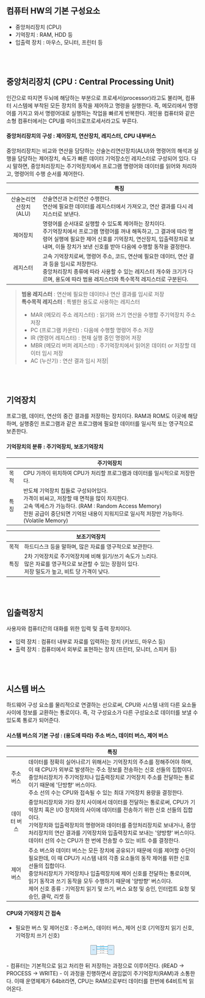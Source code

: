 ## 컴퓨터 HW의 기본 구성요소

- 중앙처리장치 (CPU)
- 기억장치 : RAM, HDD 등
- 입출력 장치 : 마우스, 모니터, 프린터 등

<br><br>  
## 중앙처리장치 (CPU : Central Processing Unit)
인간으로 따지면 두뇌에 해당하는 부분으로 프로세서(processor)라고도 불리며, 컴퓨터 시스템에 부착된 모든 장치의 동작을 제어하고 명령을 실행한다. 즉, 메모리에서 명령어를 가지고 와서 명령어대로 실행하는 작업을 빠르게 반복한다. 개인용 컴퓨터와 같은 소형 컴퓨터에서는 CPU를 마이크로프로세서라고도 부른다.

#### 중앙처리장치의 구성 : 제어장치, 연산장치, 레지스터, CPU 내부버스  

중앙처리장치는 비교와 연산을 담당하는 산술논리연산장치(ALU)와 명령어의 해석과 실행을 담당하는 제어장치, 속도가 빠른 데이터 기억장소인 레지스터로 구성되어 있다. 다시 말하면, 중앙처리장치는 주기억장치에서 프로그램 명령어와 데이터를 읽어와 처리하고, 명령어의 수행 순서를 제어한다.

|  |특징|
|:--:|----|
|산술논리연산장치 (ALU)| 산술연산과 논리연산 수행한다. <br> 연산에 필요한 데이터를 레지스터에서 가져오고, 연산 결과를 다시 레지스터로 보낸다. |
|제어장치| 명령어를 순서대로 실행할 수 있도록 제어하는 장치이다. <br> 주기억장치에서 프로그램 명령어를 꺼내 해독하고, 그 결과에 따라 명령어 실행에 필요한 제어 신호를 기억장치, 연산장치, 입출력장치로 보내며, 이들 장치가 보낸 신호를 받아 다음에 수행할 동작을 결정한다. |
|레지스터| 고속 기억장치로써, 명령어 주소, 코드, 연산에 필요한 데이터, 연산 결과 등을 임시로 저장한다. <br> 중앙처리장치 종류에 따라 사용할 수 있는 레지스터 개수와 크기가 다르며, 용도에 따라 범용 레지스터와 특수목적 레지스터로 구분된다. |

> **범용 레지스터** : 연산에 필요한 데이터나 연산 결과를 임시로 저장  
> **특수목적 레지스터** : 특별한 용도로 사용하는 레지스터   
> - MAR (메모리 주소 레지스터) : 읽기와 쓰기 연산을 수행할 주기억장치 주소 저장  
> - PC (프로그램 카운터) : 다음에 수행할 명령어 주소 저장  
> - IR (명령어 레지스터) : 현재 실행 중인 명령어 저장  
> - MBR (메모리 버퍼 레지스터) : 주기억장치에서 읽어온 데이터 or 저장할 데이터 임시 저장  
> - AC (누산기) : 연산 결과 임시 저장|

<br><br>  
## 기억장치
프로그램, 데이터, 연산의 중간 결과를 저장하는 장치이다. RAM과 ROM도 이곳에 해당하며, 실행중인 프로그램과 같은 프로그램에 필요한 데이터를 일시적 또는 영구적으로 보존한다.

#### 기억장치의 분류 : 주기억장치, 보조기억장치 

||주기억장치|
|--|--|
|목적|CPU 가까이 위치하여 CPU가 처리할 프로그램과 데이터를 일시적으로 저장한다. |
|특징|반도체 기억장치 칩들로 구성되어있다. <br> 가격이 비싸고, 저장할 때 면적을 많이 차지한다.<br> 고속 엑세스가 가능하다. (RAM : Random Access Memory) <br> 전원 공급이 중단되면 기억된 내용이 지워지므로 일시적 저장만 가능하다. (Volatile Memory)|

||보조기억장치|
|--|--|
|목적|하드디스크 등을 말하며, 많은 자료를 영구적으로 보관한다.|
|특징| 2차 기억장치로 주기억장치에 비해 읽기/쓰기 속도가 느리다.<br>많은 자료를 영구적으로 보관할 수 있는 장점이 있다.<br>저장 밀도가 높고, 비트 당 가격이 낮다.|

<br><br>  
## 입출력장치
사용자와 컴퓨터간의 대화를 위한 입력 및 출력 장치이다.
- 입력 장치 : 컴퓨터 내부로 자료를 입력하는 장치 (키보드, 마우스 등)
- 출력 장치 : 컴퓨터에서 외부로 표현하는 장치 (프린터, 모니터, 스피커 등)
 
<br><br>  
## 시스템 버스
하드웨어 구성 요소를 물리적으로 연결하는 선으로써, CPU와 시스템 내의 다른 요소들 사이에 정보를 교환하는 통로이다. 즉, 각 구성요소가 다른 구성요소로 데이터를 보낼 수 있도록 통로가 되어준다.

#### 시스템 버스의 기본 구성 : (용도에 따라) 주소 버스, 데이터 버스, 제어 버스

||특징|
|:--:|--|
|주소 버스 | 데이터를 정확히 실어나르기 위해서는 기억장치의 주소를 정해주어야 하며, 이 때 CPU가 외부로 발생하는 주소 정보를 전송하는 신호 선들의 집합이다.<br>중앙처리장치가 주기억장치나 입출력장치로 기억장치 주소를 전달하는 통로이기 때문에 '단방향' 버스이다. <br>주소 선의 수는 CPU와 접속될 수 있는 최대 기억장치 용량을 결정한다. |
|데이터 버스|중앙처리장치와 기타 장치 사이에서 데이터를 전달하는 통로로써, CPU가 기억장치 혹은 I/O 장치와의 사이에 데이터를 전송하기 위한 신호 선들의 집합이다. <br>기억장치와 입출력장치의 명령어와 데이터를 중앙처리장치로 보내거나, 중앙처리장치의 연산 결과를 기억장치와 입출력장치로 보내는 '양방향' 버스이다. <br>데이터 선의 수는 CPU가 한 번에 전송할 수 있는 비트 수를 결정한다.|
|제어 버스|주소 버스와 데이터 버스는 모든 장치에 공유되기 때문에 이를 제어할 수단이 필요한데, 이 때 CPU가 시스템 내의 각종 요소들의 동작 제어를 위한 신호 선들의 집합이다.<br>중앙처리장치가 기억장치나 입출력장치에 제어 신호를 전달하는 통로이며, 읽기 동작과 쓰기 동작을 모두 수행하기 때문에 '양방향' 버스이다.<br>제어 신호 종류 : 기억장치 읽기 및 쓰기, 버스 요청 및 승인, 인터럽트 요청 및 승인, 클락, 리셋 등|

#### CPU와 기억장치 간 접속

- 필요한 버스 및 제어신호 : 주소버스, 데이터 버스, 제어 신호 (기억장치 읽기 신호, 기억장치 쓰기 신호)
<p align="center">
  <img src="https://github.com/aldrn29/Frontend-Interview/blob/main/Resources/CPU와 기억장치 간 접속.png?raw=true" width="13%">
</p>
- 컴퓨터는 기본적으로 읽고 처리한 뒤 저장하는 과정으로 이루어진다. (READ → PROCESS → WRITE)
- 이 과정을 진행하면서 끊임없이 주기억장치(RAM)과 소통한다. 이때 운영체제가 64bit라면, CPU는 RAM으로부터 데이터를 한번에 64비트씩 읽어온다.